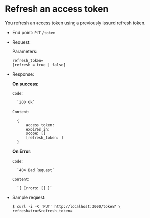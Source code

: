 Refresh an access token
=========================
You refresh an access token using a previously issued refresh token.

* End point:
`PUT` `/token`

* Request:

    Parameters:
    ```
    refresh_token=
    [refresh = true | false]
    ```

* Response:

    <b>On success</b>:
    
    `Code`: 
    
        `200 Ok`
    
     `Content`:
     
        {
            access_token: 
            expires_in:
            scope: []
            [refresh_token: ]
        }

    <b>On Error</b>:
    
    `Code`: 
    
        `404 Bad Request`
     
     `Content`:
     
        `{ Errors: [] }`

* Sample request:
    ```
    $ curl -i -X 'PUT' http://localhost:3000/token? \
    refresh=true&refresh_token=
    ```
